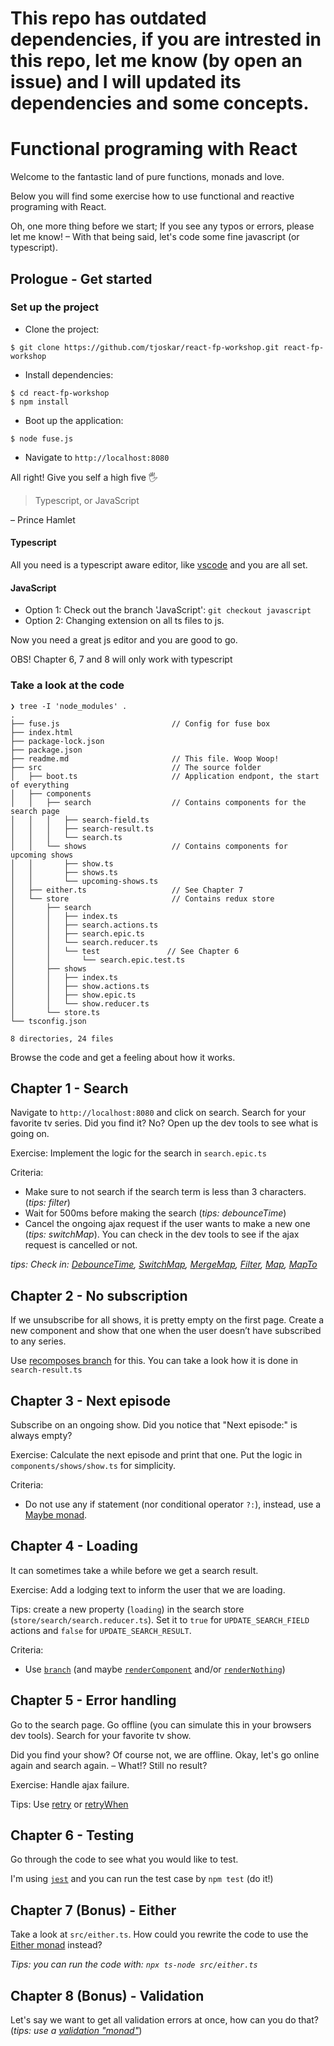 # This repo has outdated dependencies, if you are intrested in this repo, let me know (by open an issue) and I will updated its dependencies and some concepts.

# Functional programing with React

Welcome to the fantastic land of pure functions, monads and love.

Below you will find some exercise how to use functional and reactive programing with React.

Oh, one more thing before we start; If you see any typos or errors, please let me know! – With that being said, let's code some fine javascript (or typescript).

## Prologue - Get started

### Set up the project

* Clone the project:

```
$ git clone https://github.com/tjoskar/react-fp-workshop.git react-fp-workshop
```

* Install dependencies:

```
$ cd react-fp-workshop
$ npm install
```

* Boot up the application:

```
$ node fuse.js
```

* Navigate to `http://localhost:8080`

All right! Give you self a high five 🖐

> Typescript, or JavaScript

– Prince Hamlet

#### Typescript

All you need is a typescript aware editor, like [vscode](https://code.visualstudio.com/) and you are all set.

#### JavaScript

- Option 1: Check out the branch 'JavaScript': `git checkout javascript`
- Option 2: Changing extension on all ts files to js.

Now you need a great js editor and you are good to go.

OBS! Chapter 6, 7 and 8 will only work with typescript

### Take a look at the code

```
❯ tree -I 'node_modules' .
.
├── fuse.js                         // Config for fuse box
├── index.html
├── package-lock.json
├── package.json
├── readme.md                       // This file. Woop Woop!
├── src                             // The source folder
│   ├── boot.ts                     // Application endpont, the start of everything
│   ├── components
│   │   ├── search                  // Contains components for the search page
│   │   │   ├── search-field.ts
│   │   │   ├── search-result.ts
│   │   │   └── search.ts
│   │   └── shows                   // Contains components for upcoming shows
│   │       ├── show.ts
│   │       ├── shows.ts
│   │       └── upcoming-shows.ts
│   ├── either.ts                   // See Chapter 7
│   └── store                       // Contains redux store
│       ├── search
│       │   ├── index.ts
│       │   ├── search.actions.ts
│       │   ├── search.epic.ts
│       │   └── search.reducer.ts
│       │   └── test               // See Chapter 6
│       │       └── search.epic.test.ts
│       ├── shows
│       │   ├── index.ts
│       │   ├── show.actions.ts
│       │   ├── show.epic.ts
│       │   └── show.reducer.ts
│       └── store.ts
└── tsconfig.json

8 directories, 24 files
```

Browse the code and get a feeling about how it works.

## Chapter 1 - Search

Navigate to `http://localhost:8080` and click on search. Search for your favorite tv series. Did you find it? No? Open up the dev tools to see what is going on. 

Exercise: Implement the logic for the search in `search.epic.ts`

Criteria:
- Make sure to not search if the search term is less than 3 characters. (*tips: filter*)
- Wait for 500ms before making the search (*tips: debounceTime*)
- Cancel the ongoing ajax request if the user wants to make a new one (*tips: switchMap*). You can check in the dev tools to see if the ajax request is cancelled or not.

*tips: Check in: [DebounceTime](https://www.learnrxjs.io/operators/filtering/debouncetime.html), [SwitchMap](https://www.learnrxjs.io/operators/transformation/switchmap.html), [MergeMap](https://www.learnrxjs.io/operators/transformation/mergemap.html), [Filter](https://www.learnrxjs.io/operators/filtering/filter.html), [Map](https://www.learnrxjs.io/operators/transformation/map.html), [MapTo](https://www.learnrxjs.io/operators/transformation/mapto.html)*

## Chapter 2 - No subscription

If we unsubscribe for all shows, it is pretty empty on the first page. Create a new component and show that one when the user doesn’t  have subscribed to any series.

Use [recomposes branch](https://github.com/acdlite/recompose/blob/master/docs/API.md#branch) for this. You can take a look how it is done in `search-result.ts`

## Chapter 3 - Next episode

Subscribe on an ongoing show. Did you notice that "Next episode:" is always empty?

Exercise: Calculate the next episode and print that one. Put the logic in `components/shows/show.ts` for simplicity.

Criteria:
- Do not use any if statement (nor conditional operator `?:`), instead, use a [Maybe monad](https://monet.github.io/monet.js/#maybe).

## Chapter 4 - Loading

It can sometimes take a while before we get a search result.

Exercise: Add a lodging text to inform the user that we are loading.

Tips: create a new property (`loading`) in the search store (`store/search/search.reducer.ts`). Set it to `true` for `UPDATE_SEARCH_FIELD` actions and `false` for `UPDATE_SEARCH_RESULT`.

Criteria:
- Use [`branch`](https://github.com/acdlite/recompose/blob/master/docs/API.md#branch) (and maybe [`renderComponent`](https://github.com/acdlite/recompose/blob/master/docs/API.md#rendercomponent) and/or [`renderNothing`](https://github.com/acdlite/recompose/blob/master/docs/API.md#rendernothing))

## Chapter 5 - Error handling

Go to the search page. Go offline (you can simulate this in your browsers dev tools). Search for your favorite tv show. 

Did you find your show? Of course not, we are offline. Okay, let's go online again and search again. – What!? Still no result?

Exercise: Handle ajax failure. 

Tips: Use [retry](https://www.learnrxjs.io/operators/error_handling/retry.html) or [retryWhen](https://www.learnrxjs.io/operators/error_handling/retrywhen.html)

## Chapter 6 - Testing

Go through the code to see what you would like to test.

I'm using [`jest`](https://facebook.github.io/jest/) and you can run the test case by `npm test` (do it!)

## Chapter 7 (Bonus) - Either

Take a look at `src/either.ts`. How could you rewrite the code to use the [Either monad](https://monet.github.io/monet.js/#either) instead?

*Tips: you can run the code with: `npx ts-node src/either.ts`*

## Chapter 8 (Bonus) - Validation

Let's say we want to get all validation errors at once, how can you do that? (*tips: use a [validation "monad"](https://monet.github.io/monet.js/#validation)*)
